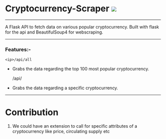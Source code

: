 # Cryptocurrency-Scraper <img src="https://media1.giphy.com/media/l49JMVDvP8D38LHwI/giphy.gif">
---

A Flask API to fetch data on various popular cryptocurrency.
Built with flask for the api and BeautifulSoup4 for webscraping.

---
### Features:-

    <ip>/api/all 

* Grabs the data regarding the top 100 most popular cryptocurrency.

    <ip>/api/<crypto-name>

* Grabs the data regarding a specific cryptocurrency.


---
# Contribution

1. We could have an extension to call for specific attributes of a cryptocurrency like price, circulating supply etc



